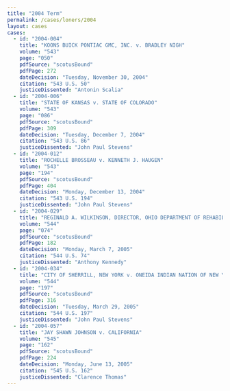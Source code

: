 ```yaml
---
title: "2004 Term"
permalink: /cases/loners/2004
layout: cases
cases:
  - id: "2004-004"
    title: "KOONS BUICK PONTIAC GMC, INC. v. BRADLEY NIGH"
    volume: "543"
    page: "050"
    pdfSource: "scotusBound"
    pdfPage: 272
    dateDecision: "Tuesday, November 30, 2004"
    citation: "543 U.S. 50"
    justiceDissented: "Antonin Scalia"
  - id: "2004-006"
    title: "STATE OF KANSAS v. STATE OF COLORADO"
    volume: "543"
    page: "086"
    pdfSource: "scotusBound"
    pdfPage: 309
    dateDecision: "Tuesday, December 7, 2004"
    citation: "543 U.S. 86"
    justiceDissented: "John Paul Stevens"
  - id: "2004-012"
    title: "ROCHELLE BROSSEAU v. KENNETH J. HAUGEN"
    volume: "543"
    page: "194"
    pdfSource: "scotusBound"
    pdfPage: 404
    dateDecision: "Monday, December 13, 2004"
    citation: "543 U.S. 194"
    justiceDissented: "John Paul Stevens"
  - id: "2004-029"
    title: "REGINALD A. WILKINSON, DIRECTOR, OHIO DEPARTMENT OF REHABILITATION AND CORRECTION, et al. v. WILLIAM DWIGHT DOTSON, et al."
    volume: "544"
    page: "074"
    pdfSource: "scotusBound"
    pdfPage: 182
    dateDecision: "Monday, March 7, 2005"
    citation: "544 U.S. 74"
    justiceDissented: "Anthony Kennedy"
  - id: "2004-034"
    title: "CITY OF SHERRILL, NEW YORK v. ONEIDA INDIAN NATION OF NEW YORK, et al."
    volume: "544"
    page: "197"
    pdfSource: "scotusBound"
    pdfPage: 316
    dateDecision: "Tuesday, March 29, 2005"
    citation: "544 U.S. 197"
    justiceDissented: "John Paul Stevens"
  - id: "2004-057"
    title: "JAY SHAWN JOHNSON v. CALIFORNIA"
    volume: "545"
    page: "162"
    pdfSource: "scotusBound"
    pdfPage: 224
    dateDecision: "Monday, June 13, 2005"
    citation: "545 U.S. 162"
    justiceDissented: "Clarence Thomas"
---
```

